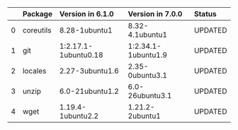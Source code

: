 <!-- markdown-link-check-disable -->

|    | Package   | Version in 6.1.0     | Version in 7.0.0    | Status   |
|---:|:----------|:---------------------|:--------------------|:---------|
|  0 | coreutils | 8.28-1ubuntu1        | 8.32-4.1ubuntu1     | UPDATED  |
|  1 | git       | 1:2.17.1-1ubuntu0.18 | 1:2.34.1-1ubuntu1.9 | UPDATED  |
|  2 | locales   | 2.27-3ubuntu1.6      | 2.35-0ubuntu3.1     | UPDATED  |
|  3 | unzip     | 6.0-21ubuntu1.2      | 6.0-26ubuntu3.1     | UPDATED  |
|  4 | wget      | 1.19.4-1ubuntu2.2    | 1.21.2-2ubuntu1     | UPDATED  |